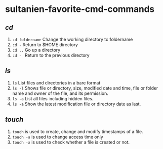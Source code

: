 # sultanien-favorite-cmd-commands

## **_cd_**
1. `cd foldername` Change the working directory to foldername
2. `cd -` Return to $HOME directory
3. `cd ..` Go up a directory 
4. `cd - ` Return to the previous directory

## **_ls_**
1. `ls` List files and directories in a bare format
2. `ls -l` Shows file or directory, size, modified date and time, file or folder name and owner of the file, and its permission.
3. `ls -a` List all files including hidden files.
4. `ls -a` Show the latest modification file or directory date as last.

## **_touch_**

 1. `touch` is used to create, change and modify timestamps of a file. 
 2. `touch -a` is used to change access time only
 3. `touch -a` is used to check whether a file is created or not. 

